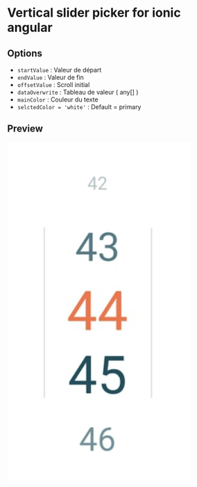 # Vertical slider picker for ionic angular

## Options

- `startValue` : Valeur de départ
- `endValue` : Valeur de fin
- `offsetValue` : Scroll initial
- `dataOverwrite` : Tableau de valeur ( any[] )
- `mainColor` : Couleur du texte
- `selctedColor = 'white'` : Default = primary

## Preview

![Demo](./demo.png)
